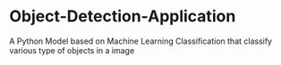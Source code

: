 # Object-Detection-Application
A Python Model based on Machine Learning  Classification that classify various type of objects in a image
